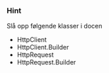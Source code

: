 ### Hint

Slå opp følgende klasser i docen
* HttpClient
* HttpClient.Builder
* HttpRequest
* HttpRequest.Builder

